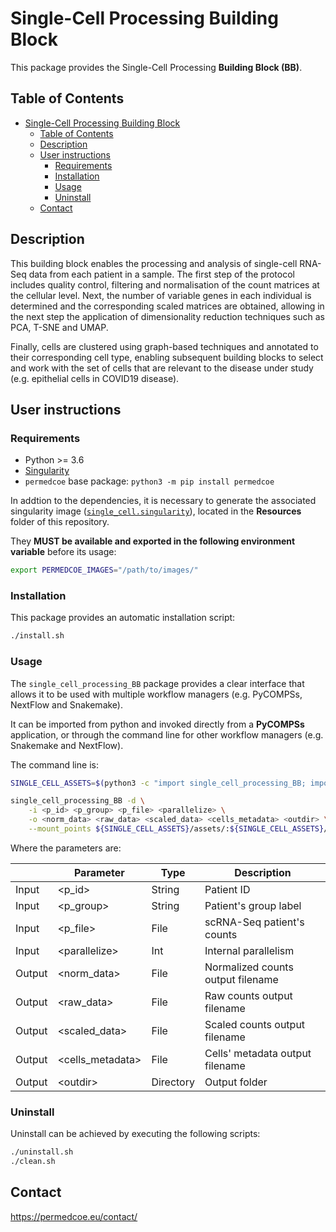 # Single-Cell Processing Building Block

This package provides the Single-Cell Processing **Building Block (BB)**.

## Table of Contents

- [Single-Cell Processing Building Block](#single-cell-processing-building-block)
  - [Table of Contents](#table-of-contents)
  - [Description](#description)
  - [User instructions](#user-instructions)
    - [Requirements](#requirements)
    - [Installation](#installation)
    - [Usage](#usage)
    - [Uninstall](#uninstall)
  - [Contact](#contact)

## Description

This building block enables the processing and analysis of single-cell RNA-Seq data from each patient in a sample. The first step of the protocol includes quality control, filtering and normalisation of the count matrices at the cellular level. Next, the number of variable genes in each individual is determined and the corresponding scaled matrices are obtained, allowing in the next step the application of dimensionality reduction techniques such as PCA, T-SNE and UMAP.

Finally, cells are clustered using graph-based techniques and annotated to their corresponding cell type, enabling subsequent building blocks to select and work with the set of cells that are relevant to the disease under study (e.g. epithelial cells in COVID19 disease).

## User instructions

### Requirements

- Python >= 3.6
- [Singularity](https://singularity.lbl.gov/docs-installation)
- `permedcoe` base package: `python3 -m pip install permedcoe`

In addtion to the dependencies, it is necessary to generate the associated
singularity image ([`single_cell.singularity`](../Resources/images/single_cell.singularity)),
located in the **Resources** folder of this repository.

They **MUST be available and exported in the following environment variable**
before its usage:

```bash
export PERMEDCOE_IMAGES="/path/to/images/"
```

### Installation

This package provides an automatic installation script:

```bash
./install.sh
```

### Usage

The `single_cell_processing_BB` package provides a clear interface that allows
it to be used with multiple workflow managers (e.g. PyCOMPSs, NextFlow and
Snakemake).

It can be imported from python and invoked directly from a **PyCOMPSs**
application, or through the command line for other workflow managers
(e.g. Snakemake and NextFlow).

The command line is:

```bash
SINGLE_CELL_ASSETS=$(python3 -c "import single_cell_processing_BB; import os; print(os.path.dirname(single_cell_processing_BB.__file__))")

single_cell_processing_BB -d \
    -i <p_id> <p_group> <p_file> <parallelize> \
    -o <norm_data> <raw_data> <scaled_data> <cells_metadata> <outdir> \
    --mount_points ${SINGLE_CELL_ASSETS}/assets/:${SINGLE_CELL_ASSETS}/assets/
```

Where the parameters are:

|        | Parameter         | Type      | Description                         |
|--------|-------------------|-----------|-------------------------------------|
| Input  | \<p_id>           | String    | Patient ID                          |
| Input  | \<p_group>        | String    | Patient's group label               |
| Input  | \<p_file>         | File      | scRNA-Seq patient's counts          |
| Input  | \<parallelize>    | Int       | Internal parallelism                |
| Output | \<norm_data>      | File      | Normalized counts output filename   |
| Output | \<raw_data>       | File      | Raw counts output filename          |
| Output | \<scaled_data>    | File      | Scaled counts output filename       |
| Output | \<cells_metadata> | File      | Cells' metadata output filename     |
| Output | \<outdir>         | Directory | Output folder                       |

### Uninstall

Uninstall can be achieved by executing the following scripts:

```bash
./uninstall.sh
./clean.sh
```

## Contact

<https://permedcoe.eu/contact/>
